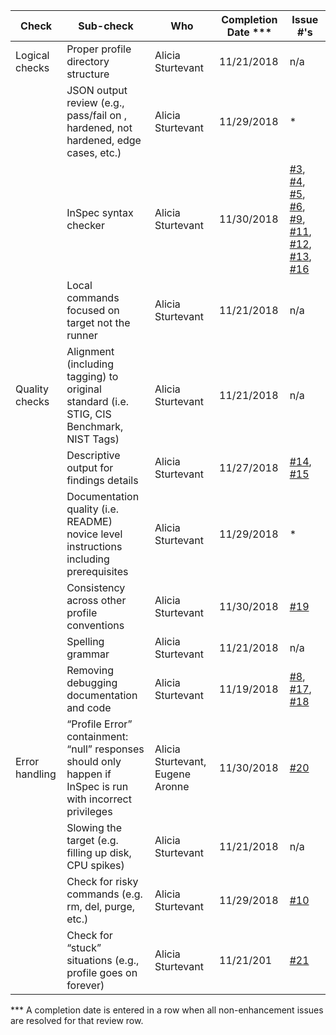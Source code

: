 | Check          | Sub-check                                                                         | Who | Completion Date *** | Issue #'s |
|----------------|-----------------------------------------------------------------------------------|-----|-----------------|-----------|
|Logical checks| Proper profile directory structure							|Alicia Sturtevant|11/21/2018|n/a|
||JSON output review (e.g., pass/fail on ,<br>hardened, not hardened, edge cases, etc.)|Alicia Sturtevant|11/29/2018|*|
||InSpec syntax checker|Alicia Sturtevant|11/30/2018|[#3](../../issues/3), [#4](../../issues/4), [#5](../../issues/5), [#6](../../issues/6), [#9](../../issues/9), [#11](../../issues/11), [#12](../../issues/12), [#13](../../issues/13), [#16](../../issues/16)|
||Local commands focused on target not the runner|Alicia Sturtevant|11/21/2018|n/a|
|Quality checks|Alignment (including tagging) to original<br> standard (i.e. STIG, CIS Benchmark, NIST Tags)|Alicia Sturtevant|11/21/2018|n/a|
||Descriptive output for findings details|Alicia Sturtevant|11/27/2018|[#14](../../issues/14), [#15](../../issues/15)|
||Documentation quality (i.e. README)<br> novice level instructions including prerequisites|Alicia Sturtevant|11/29/2018|*|
||Consistency across other profile conventions |Alicia Sturtevant|11/30/2018|[#19](../../issues/19)|
||Spelling grammar|Alicia Sturtevant|11/21/2018|n/a|
||Removing debugging documentation and code|Alicia Sturtevant|11/19/2018|[#8](../../issues/8), [#17](../../issues/17), [#18](../../issues/18)|
| Error handling |“Profile Error” containment: “null” responses <br>should only happen if InSpec is run with incorrect privileges|Alicia Sturtevant, Eugene Aronne|11/30/2018|[#20](../../issues/20)|
||Slowing the target (e.g. filling up disk, CPU spikes)|Alicia Sturtevant|11/21/2018|n/a|
||Check for risky commands (e.g. rm, del, purge, etc.)|Alicia Sturtevant|11/29/2018|[#10](../../issues/10)|
||Check for “stuck” situations (e.g., profile goes on forever)|Alicia Sturtevant|11/21/201|[#21](../../issues/21)|

*** A completion date is entered in a row when all non-enhancement issues are resolved for that review row.

